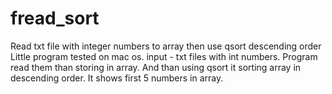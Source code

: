 # fread_sort
Read txt file with integer numbers to array then use qsort descending order
Little program tested on mac os.
input - txt files with int numbers. Program read them than storing in array. And than using qsort it sorting array in descending order.
It shows first 5 numbers in array.
